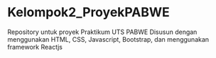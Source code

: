 # Kelompok2_ProyekPABWE

Repository untuk proyek Praktikum UTS PABWE
Disusun dengan menggunakan HTML, CSS, Javascript, Bootstrap, dan menggunakan framework Reactjs
